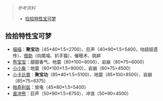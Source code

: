 > _参考资料_
>
> - [捡拾特性宝可梦](https://wiki.52poke.com/wiki/%E6%8D%A1%E6%8B%BE%EF%BC%88%E7%89%B9%E6%80%A7%EF%BC%89)



## 捡拾特性宝可梦

- [喵喵](https://wiki.52poke.com/wiki/%E5%96%B5%E5%96%B5)：**聚宝功**（45\*40\*1.5=2700）、巨声（40\*90\*1.5=5400，咕妞妞遗传）、[借助](https://wiki.52poke.com/wiki/%E5%80%9F%E5%8A%A9%EF%BC%88%E6%8B%9B%E5%BC%8F%EF%BC%89#.E9.80.9A.E8.BF.87.E7.AD.89.E7.BA.A7.E6.8F.90.E5.8D.87)（向尾喵、扒手猫）、催眠术、挑衅
- [熊宝宝](https://wiki.52poke.com/wiki/%E7%86%8A%E5%AE%9D%E5%AE%9D)：甜甜香气、地震（80\*100=8000）、岩崩（80\*75=6000）
- [小小象](https://wiki.52poke.com/wiki/%E5%B0%8F%E5%B0%8F%E8%B1%A1)：地震（60\*100*1.5=9000）、岩崩（60\*75=4500）
- [小卡比兽](https://wiki.52poke.com/wiki/%E5%B0%8F%E5%8D%A1%E6%AF%94%E5%85%BD)：**聚宝功**（85\*40\*1.5=5100）、地震（85\*100=8500）、岩崩（85\*75=6375）
- [帕奇利兹](https://wiki.52poke.com/wiki/%E5%B8%95%E5%A5%87%E5%88%A9%E5%85%B9)：放电（45\*80\*1.5=5400）
- [直冲熊](https://wiki.52poke.com/wiki/%E7%9B%B4%E5%86%B2%E7%86%8A)：巨声（50\*90\*1.5=6750）、冲浪（50\*90=4500）



